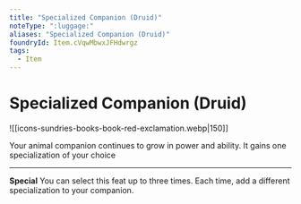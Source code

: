 ```yaml
---
title: "Specialized Companion (Druid)"
noteType: ":luggage:"
aliases: "Specialized Companion (Druid)"
foundryId: Item.cVqwMbwxJFHdwrgz
tags:
  - Item
---
```


# Specialized Companion (Druid)
![[icons-sundries-books-book-red-exclamation.webp|150]]

Your animal companion continues to grow in power and ability. It gains one specialization of your choice

* * *

**Special** You can select this feat up to three times. Each time, add a different specialization to your companion.
